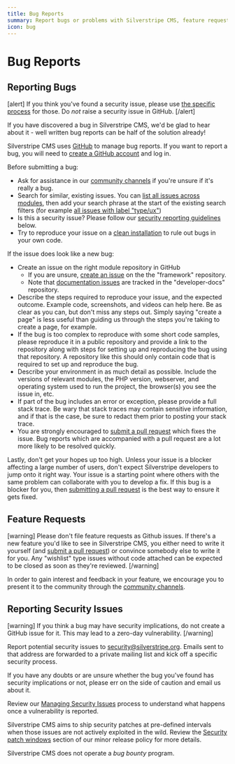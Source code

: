 ```yaml
---
title: Bug Reports
summary: Report bugs or problems with Silverstripe CMS, feature requests or other issues.
icon: bug
---
```


# Bug Reports

## Reporting Bugs

[alert]
If you think you've found a security issue, please use [the specific process](#reporting-security-issues) for those. Do _not_ raise a security issue in GitHub.
[/alert]

If you have discovered a bug in Silverstripe CMS, we'd be glad to hear about it -
well written bug reports can be half of the solution already!

Silverstripe CMS uses [GitHub](https://github.com/) to manage bug reports. If you
want to report a bug, you will need to [create a GitHub account](https://docs.github.com/en/get-started/onboarding/getting-started-with-your-github-account)
and log in.

Before submitting a bug:

 * Ask for assistance in our [community channels](https://www.silverstripe.org/community) if you're unsure if it's really a bug.
 * Search for similar, existing issues.
   You can [list all issues across modules](https://www.silverstripe.org/community/contributing-to-silverstripe/github-all-core-issues),
   then add your search phrase at the start of the existing search filters (for example [all issues with label "type/ux"](https://www.silverstripe.org/community/contributing-to-silverstripe/github-all-open-ux-issues))
 * Is this a security issue? Please follow our [security reporting guidelines](#reporting-security-issues) below.
 * Try to reproduce your issue on a [clean installation](/getting_started/composer#create-a-new-site) to rule out bugs in your own code.

If the issue does look like a new bug:

 * Create an issue on the right module repository in GitHub
   * If you are unsure, [create an issue](https://github.com/silverstripe/silverstripe-framework/issues/new) on the the "framework" repository.
   * Note that [documentation issues](https://github.com/silverstripe/developer-docs/issues) are tracked in the "developer-docs" repository.
 * Describe the steps required to reproduce your issue, and the expected outcome. Example code, screenshots, and videos can help here.
   Be as clear as you can, but don't miss any steps out. Simply saying "create a page" is less useful than guiding us through the steps you're taking to create a page, for example.
 * If the bug is too complex to reproduce with some short code samples, please reproduce it in a public repository and provide a link to the repository along with steps for setting up and reproducing the bug using that repository.
   A repository like this should only contain code that is required to set up and reproduce the bug.
 * Describe your environment in as much detail as possible. Include the versions of relevant modules, the PHP version, webserver, and operating system used to run the project, the browser(s) you see the issue in, etc.
 * If part of the bug includes an error or exception, please provide a full stack trace. Be wary that stack traces may contain sensitive information, and if that is the case, be sure to redact them prior to posting your stack trace.
 * You are strongly encouraged to [submit a pull request](/contributing/code/#step-by-step-from-forking-to-sending-the-pull-request) which fixes the issue. Bug reports which are accompanied with a pull request are a lot more likely to be resolved quickly.

Lastly, don't get your hopes up too high. Unless your issue is a blocker
affecting a large number of users, don't expect Silverstripe developers to jump
onto it right way. Your issue is a starting point where others with the same
problem can collaborate with you to develop a fix. If this bug is a blocker
for you, then [submitting a pull request](/contributing/code/#step-by-step-from-forking-to-sending-the-pull-request)
is the best way to ensure it gets fixed.

## Feature Requests

[warning]
Please don't file feature requests as Github issues. If there's a new feature
you'd like to see in Silverstripe CMS, you either need to write it yourself (and
[submit a pull request](/contributing/code/#step-by-step-from-forking-to-sending-the-pull-request)) or convince somebody else to
write it for you. Any "wishlist" type issues without code attached can be
expected to be closed as soon as they're reviewed.
[/warning]

In order to gain interest and feedback in your feature, we encourage you to
present it to the community through the [community channels](https://www.silverstripe.org/community).

## Reporting Security Issues

[warning]
If you think a bug may have security implications, do not create a GitHub issue for it. This may lead to a zero-day vulnerability.
[/warning]

Report potential security issues to [security@silverstripe.org](mailto:security@silverstripe.org). Emails sent to that address are
forwarded to a private mailing list and kick off a specific security process.

If you have any doubts or are unsure whether the bug you've found has security implications or not, please err on the side of caution
and email us about it.

Review our [Managing Security Issues](managing_security_issues) process to understand what happens once a vulnerability is reported.

Silverstripe CMS aims to ship security patches at pre-defined intervals when those issues are not actively exploited in the wild.
Review the [Security patch windows](../Project_Governance/Minor_release_policy#security-patch-windows) section of our minor release policy for more details.

Silverstripe CMS does not operate a _bug bounty_ program.
